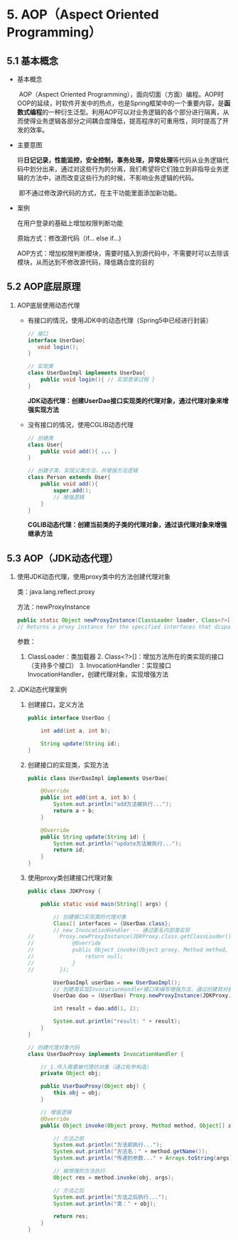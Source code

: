 # 5. AOP（Aspect Oriented Programming）

## 5.1 基本概念

- 基本概念

  ​	AOP（Aspect Oriented Programming），面向切面（方面）编程。AOP时OOP的延续，时软件开发中的热点，也是Spring框架中的一个重要内容，是**函数式编程**的一种衍生泛型。利用AOP可以对业务逻辑的各个部分进行隔离，从而使得业务逻辑各部分之间耦合度降低，提高程序的可重用性，同时提高了开发的效率。

- 主要意图

  ​	将**日记记录，性能监控，安全控制，事务处理，异常处理**等代码从业务逻辑代码中划分出来，通过对这些行为的分离，我们希望将它们独立到非指导业务逻辑的方法中，进而改变这些行为的时候，不影响业务逻辑的代码。

  ​	即不通过修改源代码的方式，在主干功能里面添加新功能。

- 案例

  在用户登录的基础上增加权限判断功能

  原始方式：修改源代码（if... else if...)

  AOP方式：增加权限判断模块，需要时插入到源代码中，不需要时可以去除该模块，从而达到不修改源代码，降低耦合度的目的

## 5.2 AOP底层原理

1. AOP底层使用动态代理

   - 有接口的情况，使用JDK中的动态代理（Spring5中已经进行封装）

     ```java
     // 接口
     interface UserDao{
     	void login();
     }
     
     // 实现类
     class UserDaoImpl implements UserDao{
         public void login(){ // 实现登录过程 }
     }
     
     ```

     **JDK动态代理：创建UserDao接口实现类的代理对象，通过代理对象来增强实现方法**

   - 没有接口的情况，使用CGLIB动态代理

     ```java
     // 创建类
     class User{
         public void add(){ ... }
     }
     ```

     ```java
     // 创建子类，实现父类方法，并增强方法逻辑
     class Person extends User{
         public void add(){
             super.add();
             // 增强逻辑
         }
     }
     ```

     **CGLIB动态代理：创建当前类的子类的代理对象，通过该代理对象来增强继承方法**

## 5.3 AOP（JDK动态代理）

1. 使用JDK动态代理，使用proxy类中的方法创建代理对象

   类：java.lang.reflect.proxy

   方法：newProxyInstance

   ```java
   public static Object newProxyInstance(ClassLoader loader, Class<?>[] interface, InvocationHandler h)
   // Returns a proxy instance for the specified interfaces that dispatches method invocations to the specified invocation handler.
   ```

   参数：

   	1. ClassLoader：类加载器
    	2. Class<?>[]：增加方法所在的类实现的接口（支持多个接口）
    	3. InvocationHandler：实现接口InvocationHandler，创建代理对象，实现增强方法

2. JDK动态代理案例

   1. 创建接口，定义方法

      ```java
      public interface UserDao {
      
          int add(int a, int b);
      
          String update(String id);
      }
      ```

   2. 创建接口的实现类，实现方法

      ```java
      public class UserDaoImpl implements UserDao{
      
          @Override
          public int add(int a, int b) {
              System.out.println("add方法被执行...");
              return a + b;
          }
      
          @Override
          public String update(String id) {
              System.out.println("update方法被执行...");
              return id;
          }
      }
      ```

   3. 使用proxy类创建接口代理对象

      ```java
      public class JDKProxy {
      
          public static void main(String[] args) {
      
              // 创建接口实现类的代理对象
              Class[] interfaces = {UserDao.class};
              // new InvocationHandler -- 通过匿名内部类实现
      //        Proxy.newProxyInstance(JDKProxy.class.getClassLoader(), interfaces, new InvocationHandler() {
      //            @Override
      //            public Object invoke(Object proxy, Method method, Object[] args) throws Throwable {
      //                return null;
      //            }
      //        });
      
              UserDaoImpl userDao = new UserDaoImpl();
              // 创建类实现InvocationHandler接口来编写增强方法，通过创建其对象来实现
              UserDao dao = (UserDao) Proxy.newProxyInstance(JDKProxy.class.getClassLoader(), interfaces, new UserDaoProxy(userDao));
      
              int result = dao.add(1, 2);
      
              System.out.println("result: " + result);
          }
      }
      
      // 创建代理对象代码
      class UserDaoProxy implements InvocationHandler {
      
          // 1.传入需要被代理的对象（通过有参构造）
          private Object obj;
      
          public UserDaoProxy(Object obj) {
              this.obj = obj;
          }
      
          // 增强逻辑
          @Override
          public Object invoke(Object proxy, Method method, Object[] args) throws Throwable {
      
              // 方法之前
              System.out.println("方法前执行...");
              System.out.println("方法名：" + method.getName());
              System.out.println("传递的参数..." + Arrays.toString(args));
      
              // 被增强的方法执行
              Object res = method.invoke(obj, args);
      
              // 方法之后
              System.out.println("方法之后执行...");
              System.out.println("类：" + obj);
      
              return res;
          }
      }
      ```

      